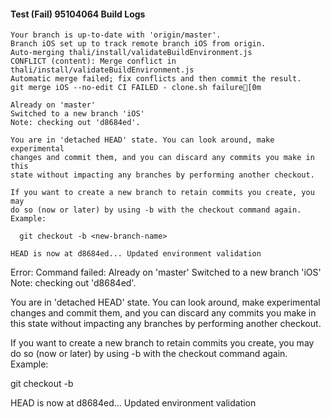 #### Test (Fail) 95104064 Build Logs


```
Your branch is up-to-date with 'origin/master'.
Branch iOS set up to track remote branch iOS from origin.
Auto-merging thali/install/validateBuildEnvironment.js
CONFLICT (content): Merge conflict in thali/install/validateBuildEnvironment.js
Automatic merge failed; fix conflicts and then commit the result.
git merge iOS --no-edit CI FAILED - clone.sh failure[0m

Already on 'master'
Switched to a new branch 'iOS'
Note: checking out 'd8684ed'.

You are in 'detached HEAD' state. You can look around, make experimental
changes and commit them, and you can discard any commits you make in this
state without impacting any branches by performing another checkout.

If you want to create a new branch to retain commits you create, you may
do so (now or later) by using -b with the checkout command again. Example:

  git checkout -b <new-branch-name>

HEAD is now at d8684ed... Updated environment validation

```

Error: Command failed: Already on 'master'
Switched to a new branch 'iOS'
Note: checking out 'd8684ed'.

You are in 'detached HEAD' state. You can look around, make experimental
changes and commit them, and you can discard any commits you make in this
state without impacting any branches by performing another checkout.

If you want to create a new branch to retain commits you create, you may
do so (now or later) by using -b with the checkout command again. Example:

  git checkout -b <new-branch-name>

HEAD is now at d8684ed... Updated environment validation
